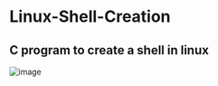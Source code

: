 # Linux-Shell-Creation
## C program to create a shell in linux
![image](https://user-images.githubusercontent.com/52040505/209170926-fafd488a-4267-4730-8c76-706fa938e35e.png)
